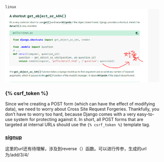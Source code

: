 `linux`
![hello](https://github.com/kanonjz/learn-python/raw/master/django/pictures/1.PNG)
### {% csrf_token %}
Since we’re creating a POST form (which can have the effect of modifying data), we need to worry about Cross Site Request Forgeries. Thankfully, you don’t have to worry too hard, because Django comes with a very easy-to-use system for protecting against it. In short, all POST forms that are targeted at internal URLs should use the `{% csrf_token %}` template tag.
### <a href="{% url 'add-2' 3 4 %}">signup</a>
这里的url还有待理解，涉及到reverse（）函数。可以进行传参，生成的url为/add/3/4/

